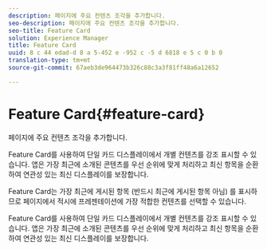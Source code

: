 ```yaml
---
description: 페이지에 주요 컨텐츠 조각을 추가합니다.
seo-description: 페이지에 주요 컨텐츠 조각을 추가합니다.
seo-title: Feature Card
solution: Experience Manager
title: Feature Card
uuid: 8 c 44 edad-d 8 a 5-452 e -952 c -5 d 6818 e 5 c 0 b 0
translation-type: tm+mt
source-git-commit: 67aeb3de964473b326c88c3a3f81ff48a6a12652

---
```



# Feature Card{#feature-card}

페이지에 주요 컨텐츠 조각을 추가합니다.

Feature Card를 사용하여 단일 카드 디스플레이에서 개별 컨텐츠를 강조 표시할 수 있습니다. 앱은 가장 최근에 소개된 콘텐츠를 우선 순위에 맞게 처리하고 최신 항목을 순환하여 연관성 있는 최신 디스플레이를 보장합니다.

Feature Card는 가장 최근에 게시된 항목 (반드시 최근에 게시된 항목 아님) 를 표시하므로 페이지에서 적시에 프레젠테이션에 가장 적합한 컨텐츠를 선택할 수 있습니다.

Feature Card를 사용하여 단일 카드 디스플레이에서 개별 컨텐츠를 강조 표시할 수 있습니다. 앱은 가장 최근에 소개된 콘텐츠를 우선 순위에 맞게 처리하고 최신 항목을 순환하여 연관성 있는 최신 디스플레이를 보장합니다.
